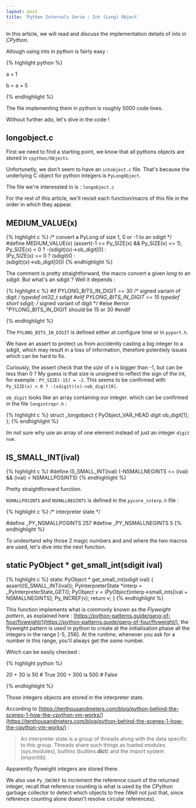 ```yaml
---
layout: post
title: 'Python Internals Serie : Int (Long) Object'
---
```


In this article, we will read and discuss the implementation details of ints in _CPython_.

Altough using ints in python is fairly easy : 

{% highlight python %}

a = 1

b = a + 5

{% endhighlight %}

The file implementing them in python is roughly 5000 code lines.

Without further ado, let's dive in the code !

## longobject.c

First we need to find a starting point, we know that all pythons objects are stored in `cpython/Objects`.

Unfortunetly, we don't seem to have an `intobject.c` file. That's because the underlying C object for python integers is `PyLongObject`.

The file we're interessted in is : `longobject.c`

For the rest of this article, we'll revisit each function/macro of this file in the order in which they appear.

## MEDIUM_VALUE(x)

{% highlight c %}
/* convert a PyLong of size 1, 0 or -1 to an sdigit */
#define MEDIUM_VALUE(x) (assert(-1 <= Py_SIZE(x) && Py_SIZE(x) <= 1),   \
         Py_SIZE(x) < 0 ? -(sdigit)(x)->ob_digit[0] :   \
             (Py_SIZE(x) == 0 ? (sdigit)0 :                             \
              (sdigit)(x)->ob_digit[0]))
{% endhighlight %}

The comment is pretty straightforward, the macro convert a given _long_ to an _sdigit_. But what's an sdigit ? Well it depends : 

{% highlight c %}
#if PYLONG_BITS_IN_DIGIT == 30 /* signed variant of digit */
typedef int32_t sdigit
#elif PYLONG_BITS_IN_DIGIT == 15
typedef short sdigit; /* signed variant of digit */
#else
#error "PYLONG_BITS_IN_DIGIT should be 15 or 30
#endif

{% endhighlight %}

The `PYLONG_BITS_IN_DIGIT` is defined either at configure time or in `pyport.h`.

We have an assert to protect us from accidently casting a big integer to a sdigit, which may result in a loss of information, therefore potentiely issues which can be hard to fix.

Curiously, the assert check that the _size_ of x is bigger than -1, but can be less than 0 ? My guess is that size is unsigned to reflect the sign of the int, for exemple : `PY_SIZE(-15) = -2`.
This seems to be confirmed with `Py_SIZE(x) < 0 ? -(sdigit)(x)->ob_digit[0]`.

`ob_digit` looks like an array containing our integer. which can be confirmed in the file `longintrepr.h` : 

{% highlight c %}
struct _longobject {
    PyObject_VAR_HEAD
    digit ob_digit[1];
};
{% endhighlight %}

Im not sure why use an array of one element instead of just an integer `digit num`.


## IS_SMALL_INT(ival)

{% highlight c %}
#define IS_SMALL_INT(ival) (-NSMALLNEGINTS <= (ival) && (ival) < NSMALLPOSINTS)
{% endhighlight %}

Pretty straightforward function.

`NSMALLPOSINTS` and `NSMALLNEGINTS` is defined in the `pycore_interp.h` file : 

{% highlight c %}
/* interpreter state */

#define _PY_NSMALLPOSINTS           257
#define _PY_NSMALLNEGINTS           5
{% endhighlight %}

To undesrtand why those 2 magic numbers and and where the two macros are used, let's dive into the next function.
	
## static PyObject * get_small_int(sdigit ival)
{% highlight c %}
static PyObject *
get_small_int(sdigit ival)
{
    assert(IS_SMALL_INT(ival));
    PyInterpreterState *interp = _PyInterpreterState_GET();
    PyObject *v = (PyObject*)interp->small_ints[ival + NSMALLNEGINTS];
    Py_INCREF(v);
    return v;
}
{% endhighlight %}

This function implements what is commonly known as the _Flyweight pattern_, as explained here : [https://python-patterns.guide/gang-of-four/flyweight/](https://python-patterns.guide/gang-of-four/flyweight/), the flyweight pattern is used in python to create at the initialisation phase all the integers in the range [-5, 256]. At the runtime, whenever you ask for a number in this range, you'll always get the _same_ number.

Which can be easily checked : 

{% highlight python %}

20 + 30 is 50 # True
200 + 300 is 500 # False

{% endhighlight %}


Those integers objects are stored in the interpreter state.

According to [https://tenthousandmeters.com/blog/python-behind-the-scenes-1-how-the-cpython-vm-works/](https://tenthousandmeters.com/blog/python-behind-the-scenes-1-how-the-cpython-vm-works/) : 

> An interpreter state is a group of threads along with the data specific to this group. Threads share such things as loaded modules (sys.modules), builtins (builtins.__dict__) and the import system (importlib). 

Apparently flyweight integers are stored there.

We also use `Py_INCREF` to increment the reference count of the returned integer, recall that reference counting is what is used by the CPython garbage collector to detect which objects to free (Well not just that, since reference counting alone doesn't resolve circular references).


